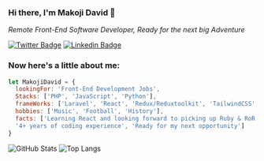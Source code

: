 ### Hi there, I'm Makoji David 👋

_Remote Front-End Software Developer, Ready for the next big Adventure_

[![Twitter Badge](https://img.shields.io/badge/-@sharkleshevon-1ca0f1?style=flat-square&labelColor=1ca0f1&logo=twitter&logoColor=white&link=https://twitter.com/sharkleshevon)](https://twitter.com/sharkleshevon)
[![Linkedin Badge](https://img.shields.io/badge/-Makoji%20David-blue?style=flat-square&logo=Linkedin&logoColor=white&link=https://www.linkedin.com/in/david-makoji-b6090971/)](https://www.linkedin.com/in/david-makoji-b6090971/)

### Now here's a little about me:

```js
let MakojiDavid = {
  lookingFor: 'Front-End Development Jobs',
  Stacks: ['PHP', 'JavaScript', 'Python'],
  frameWorks: ['Laravel', 'React', 'Redux/Reduxtoolkit', 'TailwindCSS', 'MaterialUI'],
  hobbies: ['Music', 'Football', 'History'],
  facts: ['Learning React and looking forward to picking up Ruby & RoR', 'Great lover of PHP!', 
  '4+ years of coding experience', 'Ready for my next opportunity']
}

```

![GitHub Stats](https://github-readme-stats.vercel.app/api?username=aceDavon&theme=radical)
![Top Langs](https://github-readme-stats.vercel.app/api/top-langs/?username=aceDavon&theme=tokyonight)

<!--START_SECTION:waka-->
<!--END_SECTION:waka-->
